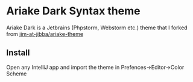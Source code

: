 # Ariake Dark Syntax theme

Ariake Dark is a Jetbrains (Phpstorm, Webstorm etc.) theme that I forked from [jim-at-jibba/ariake-theme](https://github.com/jim-at-jibba/ariake-theme)

## Install

Open any IntelliJ app and import the theme in Prefences->Editor->Color Scheme

